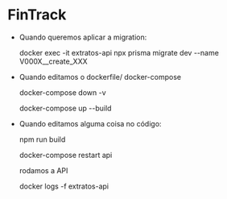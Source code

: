 # FinTrack

- Quando queremos aplicar a migration:

    docker exec -it extratos-api npx prisma migrate dev --name V000X__create_XXX


- Quando editamos o dockerfile/ docker-compose

    docker-compose down -v 

    docker-compose up --build

- Quando editamos alguma coisa no código:
    
    npm run build

    docker-compose restart api

    rodamos a API

    docker logs -f extratos-api

